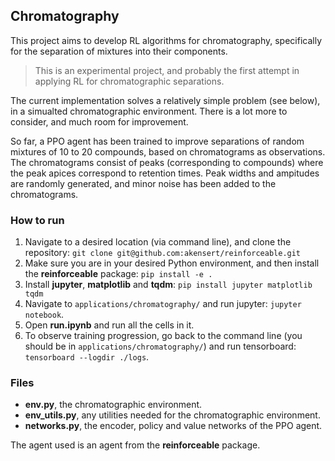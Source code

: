 ## Chromatography

This project aims to develop RL algorithms for chromatography, specifically for the separation of mixtures into their components.

> This is an experimental project, and probably the first attempt in applying RL for chromatographic separations.

The current implementation solves a relatively simple problem (see below), in a simualted chromatographic environment. There is a lot more to consider, and much room for improvement. 

So far, a PPO agent has been trained to improve separations of random mixtures of 10 to 20 compounds, based on chromatograms as observations. The chromatograms consist of peaks (corresponding to compounds) where the peak apices correspond to retention times. Peak widths and ampitudes are randomly generated, and minor noise has been added to the chromatograms.

### How to run

1. Navigate to a desired location (via command line), and clone the repository: `git clone git@github.com:akensert/reinforceable.git`
2. Make sure you are in your desired Python environment, and then install the **reinforceable** package: `pip install -e .`
3. Install **jupyter**, **matplotlib** and **tqdm**: `pip install jupyter matplotlib tqdm`
4. Navigate to `applications/chromatography/` and run jupyter: `jupyter notebook`.
5. Open **run.ipynb** and run all the cells in it.
6. To observe training progression, go back to the command line (you should be in `applications/chromatography/`) and run tensorboard: `tensorboard --logdir ./logs`.

### Files

- **env.py**, the chromatographic environment.
- **env_utils.py**, any utilities needed for the chromatographic environment.
- **networks.py**, the encoder, policy and value networks of the PPO agent.

The agent used is an agent from the **reinforceable** package.

